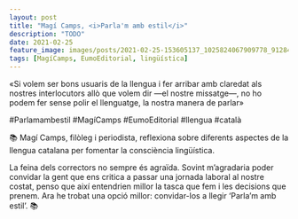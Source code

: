 ```yaml
---
layout: post
title: "Magí Camps, <i>Parla'm amb estil</i>"
description: "TODO"
date: 2021-02-25
feature_image: images/posts/2021-02-25-153605137_1025824067909778_9128479655614862800_n_17976700666357173.jpg
tags: [MagíCamps, EumoEditorial, lingüística]
---
```


«Si volem ser bons usuaris de la llengua i fer arribar amb claredat als nostres interlocutors allò que volem dir —el nostre missatge—, no ho podem fer sense polir el llenguatge, la nostra manera de parlar»
<!--more-->

#Parlamambestil #MagíCamps #EumoEditorial #llengua #català

📚 Magí Camps, filòleg i periodista, reflexiona sobre diferents aspectes de la llengua catalana per fomentar la consciència lingüística. 

La feina dels correctors no sempre és agraïda. Sovint m’agradaria poder convidar la gent que ens critica a passar una jornada laboral al nostre costat, penso que així entendrien millor la tasca que fem i les decisions que prenem. Ara he trobat una opció millor: convidar-los a llegir ‘Parla’m amb estil’. 📚

